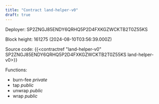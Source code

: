 ```yaml
---
title: "Contract land-helper-v0"
draft: true
---
```

Deployer: SP2ZNGJ85ENDY6QRHQ5P2D4FXKGZWCKTB2T0Z55KS


 



Block height: 161275 (2024-08-10T03:56:39.000Z)

Source code: {{<contractref "land-helper-v0" SP2ZNGJ85ENDY6QRHQ5P2D4FXKGZWCKTB2T0Z55KS land-helper-v0>}}

Functions:

* burn-fee _private_
* tap _public_
* unwrap _public_
* wrap _public_
